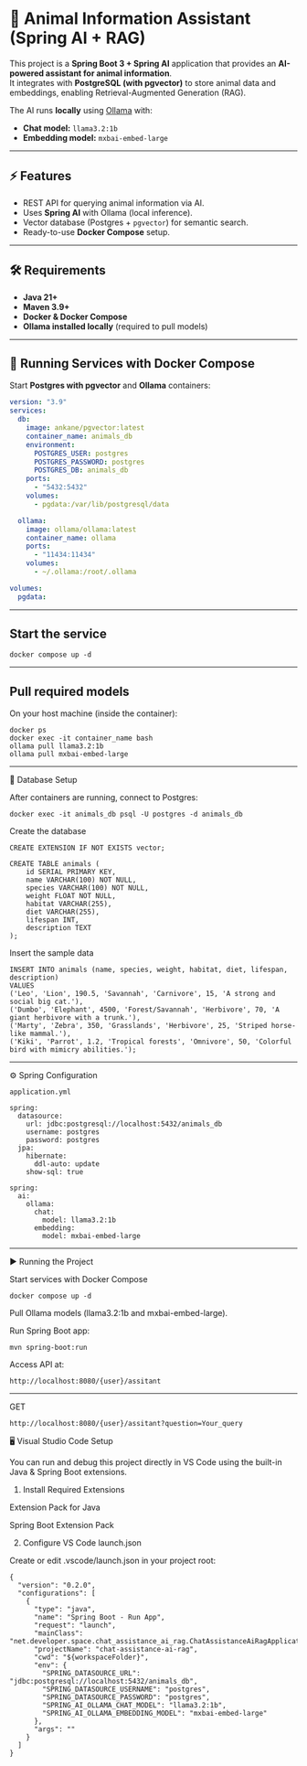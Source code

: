 # 🐾 Animal Information Assistant (Spring AI + RAG)

This project is a **Spring Boot 3 + Spring AI** application that provides an **AI-powered assistant for animal information**.  
It integrates with **PostgreSQL (with pgvector)** to store animal data and embeddings, enabling Retrieval-Augmented Generation (RAG).  

The AI runs **locally** using [Ollama](https://ollama.ai/) with:  
- **Chat model:** `llama3.2:1b`  
- **Embedding model:** `mxbai-embed-large`  

---

## ⚡ Features

- REST API for querying animal information via AI.  
- Uses **Spring AI** with Ollama (local inference).  
- Vector database (Postgres + `pgvector`) for semantic search.  
- Ready-to-use **Docker Compose** setup.  

---

## 🛠️ Requirements

- **Java 21+**  
- **Maven 3.9+**  
- **Docker & Docker Compose**  
- **Ollama installed locally** (required to pull models)  

---

## 🐳 Running Services with Docker Compose

Start **Postgres with pgvector** and **Ollama** containers:  

```yaml
version: "3.9"
services:
  db:
    image: ankane/pgvector:latest
    container_name: animals_db
    environment:
      POSTGRES_USER: postgres
      POSTGRES_PASSWORD: postgres
      POSTGRES_DB: animals_db
    ports:
      - "5432:5432"
    volumes:
      - pgdata:/var/lib/postgresql/data

  ollama:
    image: ollama/ollama:latest
    container_name: ollama
    ports:
      - "11434:11434"
    volumes:
      - ~/.ollama:/root/.ollama

volumes:
  pgdata:
```
---

## Start the service

``` docker compose up -d ```

----

## Pull required models

On your host machine (inside the container):

```
docker ps
docker exec -it container_name bash
ollama pull llama3.2:1b
ollama pull mxbai-embed-large
```
---

🐘 Database Setup

After containers are running, connect to Postgres:

```
docker exec -it animals_db psql -U postgres -d animals_db
```
Create the database
```
CREATE EXTENSION IF NOT EXISTS vector;

CREATE TABLE animals (
    id SERIAL PRIMARY KEY,
    name VARCHAR(100) NOT NULL,
    species VARCHAR(100) NOT NULL,
    weight FLOAT NOT NULL,
    habitat VARCHAR(255),
    diet VARCHAR(255),
    lifespan INT,
    description TEXT
);

```
Insert the sample data
```
INSERT INTO animals (name, species, weight, habitat, diet, lifespan, description)
VALUES
('Leo', 'Lion', 190.5, 'Savannah', 'Carnivore', 15, 'A strong and social big cat.'),
('Dumbo', 'Elephant', 4500, 'Forest/Savannah', 'Herbivore', 70, 'A giant herbivore with a trunk.'),
('Marty', 'Zebra', 350, 'Grasslands', 'Herbivore', 25, 'Striped horse-like mammal.'),
('Kiki', 'Parrot', 1.2, 'Tropical forests', 'Omnivore', 50, 'Colorful bird with mimicry abilities.');
```
---
⚙️ Spring Configuration

```application.yml```
```
spring:
  datasource:
    url: jdbc:postgresql://localhost:5432/animals_db
    username: postgres
    password: postgres
  jpa:
    hibernate:
      ddl-auto: update
    show-sql: true

spring:
  ai:
    ollama:
      chat:
        model: llama3.2:1b
      embedding:
        model: mxbai-embed-large

```
---

▶️ Running the Project

Start services with Docker Compose

```docker compose up -d```


Pull Ollama models (llama3.2:1b and mxbai-embed-large).

Run Spring Boot app:

```mvn spring-boot:run```


Access API at:

``` http://localhost:8080/{user}/assitant  ```

---
GET
```
http://localhost:8080/{user}/assitant?question=Your_query
```

🖥️ Visual Studio Code Setup

You can run and debug this project directly in VS Code using the built-in Java & Spring Boot extensions.

1. Install Required Extensions

Extension Pack for Java

Spring Boot Extension Pack

2. Configure VS Code launch.json

Create or edit .vscode/launch.json in your project root:

```
{
  "version": "0.2.0",
  "configurations": [
    {
      "type": "java",
      "name": "Spring Boot - Run App",
      "request": "launch",
      "mainClass": "net.developer.space.chat_assistance_ai_rag.ChatAssistanceAiRagApplication",
      "projectName": "chat-assistance-ai-rag",
      "cwd": "${workspaceFolder}",
      "env": {
        "SPRING_DATASOURCE_URL": "jdbc:postgresql://localhost:5432/animals_db",
        "SPRING_DATASOURCE_USERNAME": "postgres",
        "SPRING_DATASOURCE_PASSWORD": "postgres",
        "SPRING_AI_OLLAMA_CHAT_MODEL": "llama3.2:1b",
        "SPRING_AI_OLLAMA_EMBEDDING_MODEL": "mxbai-embed-large"
      },
      "args": ""
    }
  ]
}
```
